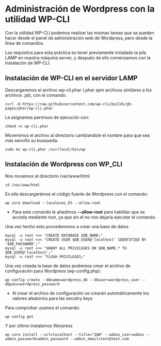 # Administración de Wordpress con la utilidad WP-CLI

Con la utilidad WP-CLI podemos realizar las mismas tareas que se pueden hacer desde el panel de administración web de Wordpress, pero desde la línea de comandos.

Los requisitos para esta práctica es tener previamente instalado la pila LAMP en nuestra máquina server, y después de ello comenzamos con la instalación de WP-CLI.

## Instalación de WP-CLI en el servidor LAMP
Descargaremos el archivo wp-cli.phar (.phar spm archivos similares a los archivos .jat), con el comando:

```
curl -O https://raw.githubusercontent.com/wp-cli/builds/gh-pages/phar/wp-cli.phar
```

Le asignamos permisos de ejecución con:
```
chmod +x wp-cli.phar
```
Moveremos el archivo al directorio cambiandole el nombre para que sea más sencillo su busqueda:

```
sudo mv wp-cli.phar /usr/local/bin/wp
```

## Instalación de Wordpress con WP_CLI

Nos movemos al directorio /var/www/html

```
cd /var/www/html
```
En ella descargarémos el código fuente de Wordpress con el comando: 

```
wp core download --locale=es_ES --allow-root
```
- Para este comando le añadimos **--allow-root** para habilitar que se acceda mediante root, ya que sin el no nos dejaría ejecutar el comando. 

Una vez hecho esto procederemos a crear una base de datos

```mysql -u root <<< "DROP DATABASE IF EXISTS $DB_NAME;"
mysql -u root <<< "CREATE DATABASE $DB_NAME;"
mysql -u root <<< "CREATE USER $DB_USER@'localhost' IDENTIFIED BY '$DB_PASSWORD';"
mysql -u root <<< "GRANT ALL PRIVILEGES ON $DB_NAME.* TO $DB_USER@'localhost';"
mysql -u root <<< "FLUSH PRIVILEGES;"
```
Una vez creada la base de datos podremos crear el archivo de configuración para Wordpress (wp-config.php):

```
wp config create --dbname=wordpress_db --dbuser=wordpress_user --dbpass=wordpress_password
```
- Al crear el archivo de configuración se crearán automáticamente los valores aleatorios para las secutiry keys

Para comprobar usamos el comando: 

```
wp config get
```

Y por último instalamos Worpress
```
wp core install --url=localhost --title="IAW" --admin_user=admin --admin_password=admin_password --admin_email=test@test.com
